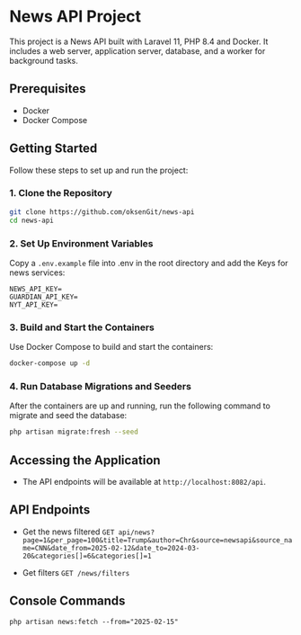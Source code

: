 # News API Project

This project is a News API built with Laravel 11, PHP 8.4 and Docker. It includes a web server, application server, database, and a worker for background tasks.

## Prerequisites

- Docker
- Docker Compose

## Getting Started

Follow these steps to set up and run the project:

### 1. Clone the Repository

```sh
git clone https://github.com/oksenGit/news-api
cd news-api
```

### 2. Set Up Environment Variables

Copy a `.env.example` file into .env in the root directory and add the Keys for news services:

```env
NEWS_API_KEY=
GUARDIAN_API_KEY=
NYT_API_KEY=
```

### 3. Build and Start the Containers

Use Docker Compose to build and start the containers:

```sh
docker-compose up -d
```

### 4. Run Database Migrations and Seeders

After the containers are up and running, run the following command to migrate and seed the database:

```sh
php artisan migrate:fresh --seed
```

## Accessing the Application

- The API endpoints will be available at `http://localhost:8082/api`.

## API Endpoints

- Get the news filtered
    `GET api/news?page=1&per_page=100&title=Trump&author=Chr&source=newsapi&source_name=CNN&date_from=2025-02-12&date_to=2024-03-20&categories[]=6&categories[]=1`

- Get filters `GET /news/filters`

## Console Commands

`php artisan news:fetch --from="2025-02-15"`